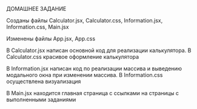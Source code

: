 ДОМАШНЕЕ ЗАДАНИЕ

Созданы файлы Calculator.jsx, Calculator.css, Information.jsx, Information.css, Main.jsx

Изменены файлы App.jsx, App.css

В Calculator.jsx написан основной код для реализации калькулятора. В Calculator.css красивое оформление калькулятора

В Information.jsx написан код по реализации массива и выведению модального окна при изменении массива. В Information.css осуществлена визуализация

В Main.jsx находится главная страница с ссылками на страницы с выполненными заданиями
